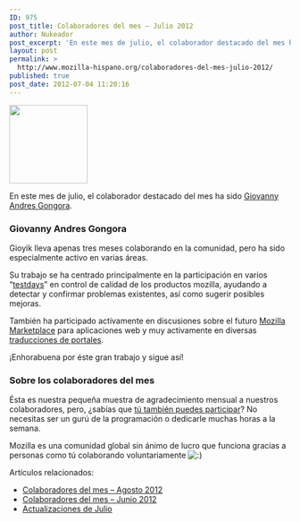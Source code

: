```yaml
---
ID: 975
post_title: Colaboradores del mes – Julio 2012
author: Nukeador
post_excerpt: 'En este mes de julio, el colaborador destacado del mes ha sido Giovanny Andres Gongora, &iexcl;enhorabuena!'
layout: post
permalink: >
  http://www.mozilla-hispano.org/colaboradores-del-mes-julio-2012/
published: true
post_date: 2012-07-04 11:20:16
---
```

<p><a href="http://www.mozilla-hispano.org/wp-content/uploads/Affiliates_140x140.png"><img class="alignright size-full wp-image-6262" title="Curly Affiliates" src="http://www.mozilla-hispano.org/wp-content/uploads/Affiliates_140x140.png" alt="" width="140" height="140" /></a></p>
<p>En este mes de julio, el colaborador destacado del mes ha sido <a href="https://www.mozilla-hispano.org/documentacion/Usuario:Gioyik">Giovanny Andres Gongora</a>.</p>
<h3>Giovanny Andres Gongora</h3>
<p>Gioyik lleva apenas tres meses colaborando en la comunidad, pero ha sido especialmente activo en varias áreas.</p>
<p>Su trabajo se ha centrado principalmente en la participación en varios &#8220;<a href="https://quality.mozilla.org/2012/06/results-of-the-615-testday/">testdays</a>&#8221; en control de calidad de los productos mozilla, ayudando a detectar y confirmar problemas existentes, así como sugerir posibles mejoras.</p>
<p>También ha participado activamente en discusiones sobre el futuro <a href="https://marketplace.mozilla.org/">Mozilla Marketplace</a> para aplicaciones web y muy activamente en diversas <a href="https://www.mozilla-hispano.org/documentacion/Localizaci%C3%B3n">traducciones de portales</a>.</p>
<p>¡Enhorabuena por éste gran trabajo y sigue así!</p>
<h3>Sobre los colaboradores del mes</h3>
<p>Ésta es nuestra pequeña muestra de agradecimiento mensual a nuestros colaboradores, pero, ¿sabías que <a href="https://www.mozilla-hispano.org/documentacion/Colabora">tú también puedes participar</a>? No necesitas ser un gurú de la programación o dedicarle muchas horas a la semana.</p>
<p>Mozilla es una comunidad global sin ánimo de lucro que funciona gracias a personas como tú colaborando voluntariamente <img src='http://www.mozilla-hispano.org/wp-includes/images/smilies/icon_smile.gif' alt=':)' class='wp-smiley' /> </p>
<div class='yarpp-related-rss'>
<p>Artículos relacionados:<ul>
<li><a href='http://www.mozilla-hispano.org/colaboradores-del-mes-de-agosto-2012/' rel='bookmark' title='Colaboradores del mes &#8211; Agosto 2012'>Colaboradores del mes &#8211; Agosto 2012</a></li>
<li><a href='http://www.mozilla-hispano.org/colaboradores-del-mes-junio-2012/' rel='bookmark' title='Colaboradores del mes &#8211; Junio 2012'>Colaboradores del mes &#8211; Junio 2012</a></li>
<li><a href='http://www.mozilla-hispano.org/actualizaciones-de-julio/' rel='bookmark' title='Actualizaciones de Julio'>Actualizaciones de Julio</a></li>
</ul></p>
</div>